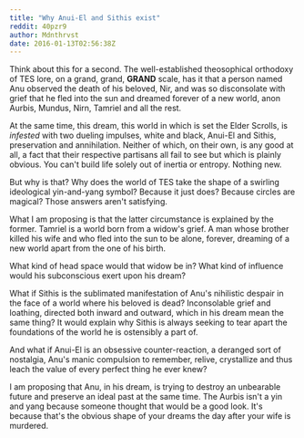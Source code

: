```yaml
---
title: "Why Anui-El and Sithis exist"
reddit: 40pzr9
author: Mdnthrvst
date: 2016-01-13T02:56:38Z
---
```


Think about this for a second. The well-established theosophical orthodoxy of TES lore, on a grand, grand, **GRAND** scale, has it that a person named Anu observed the death of his beloved, Nir, and was so disconsolate with grief that he fled into the sun and dreamed forever of a new world, anon Aurbis, Mundus, Nirn, Tamriel and all the rest.

At the same time, this dream, this world in which is set the Elder Scrolls, is *infested* with two dueling impulses, white and black, Anui-El and Sithis, preservation and annihilation. Neither of which, on their own, is any good at all, a fact that their respective partisans all fail to see but which is plainly obvious. You can't build life solely out of inertia or entropy. Nothing new.

But why is that? Why does the world of TES take the shape of a swirling ideological yin-and-yang symbol? Because it just does? Because circles are magical? Those answers aren't satisfying.

What I am proposing is that the latter circumstance is explained by the former. Tamriel is a world born from a widow's grief. A man whose brother killed his wife and who fled into the sun to be alone, forever, dreaming of a new world apart from the one of his birth.

What kind of head space would that widow be in? What kind of influence would his subconscious exert upon his dream?

What if Sithis is the sublimated manifestation of Anu's nihilistic despair in the face of a world where his beloved is dead? Inconsolable grief and loathing, directed both inward and outward, which in his dream mean the same thing? It would explain why Sithis is always seeking to tear apart the foundations of the world he is ostensibly a part of.

And what if Anui-El is an obsessive counter-reaction, a deranged sort of nostalgia, Anu's manic compulsion to remember, relive, crystallize and thus leach the value of every perfect thing he ever knew?

I am proposing that Anu, in his dream, is trying to destroy an unbearable future and preserve an ideal past at the same time. The Aurbis isn't a yin and yang because someone thought that would be a good look. It's because that's the obvious shape of your dreams the day after your wife is murdered.
